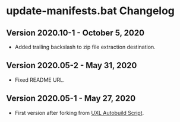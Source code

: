 # update-manifests.bat Changelog

## Version 2020.10-1 - October 5, 2020

- Added trailing backslash to zip file extraction destination.

## Version 2020.05-2 - May 31, 2020

- Fixed README URL.

## Version 2020.05-1 - May 27, 2020

- First version after forking from [UXL Autobuild Script](https://gist.github.com/DrewNaylor/22e3f1cded702fff494a46dabe643fde#file-changelog-md).
